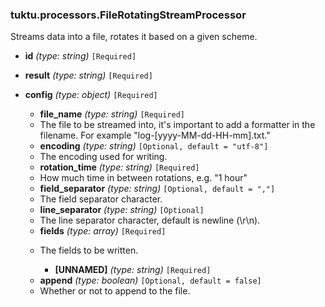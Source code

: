 ### tuktu.processors.FileRotatingStreamProcessor
Streams data into a file, rotates it based on a given scheme.

  * **id** *(type: string)* `[Required]`

  * **result** *(type: string)* `[Required]`

  * **config** *(type: object)* `[Required]`

    * **file_name** *(type: string)* `[Required]`
    - The file to be streamed into, it's important to add a formatter in the filename. For example "log-[yyyy-MM-dd-HH-mm].txt."

    * **encoding** *(type: string)* `[Optional, default = "utf-8"]`
    - The encoding used for writing.

    * **rotation_time** *(type: string)* `[Required]`
    - How much time in between rotations, e.g. "1 hour"

    * **field_separator** *(type: string)* `[Optional, default = ","]`
    - The field separator character.

    * **line_separator** *(type: string)* `[Optional]`
    - The line separator character, default is newline (\r\n).

    * **fields** *(type: array)* `[Required]`
    - The fields to be written.

      * **[UNNAMED]** *(type: string)* `[Required]`

    * **append** *(type: boolean)* `[Optional, default = false]`
    - Whether or not to append to the file.

